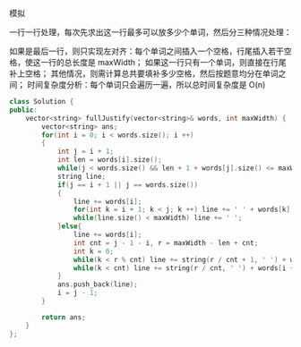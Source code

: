 模拟

一行一行处理，每次先求出这一行最多可以放多少个单词，然后分三种情况处理：

如果是最后一行，则只实现左对齐：每个单词之间插入一个空格，行尾插入若干空格，使这一行的总长度是 maxWidth；
如果这一行只有一个单词，则直接在行尾补上空格；
其他情况，则需计算总共要填补多少空格，然后按题意均分在单词之间；
时间复杂度分析：每个单词只会遍历一遍，所以总时间复杂度是 O(n)

```c++
class Solution {
public:
    vector<string> fullJustify(vector<string>& words, int maxWidth) {
        vector<string> ans;
        for(int i = 0; i < words.size(); i ++)
        {
            int j = i + 1;
            int len = words[i].size();
            while(j < words.size() && len + 1 + words[j].size() <= maxWidth) len += 1 + words[j ++].size();
            string line;
            if(j == i + 1 || j == words.size())
            {
                line += words[i];
                for(int k = i + 1; k < j; k ++) line += ' ' + words[k];
                while(line.size() < maxWidth) line += ' ';
            }else{
                line += words[i];
                int cnt = j - 1 - i, r = maxWidth - len + cnt;
                int k = 0;
                while(k < r % cnt) line += string(r / cnt + 1, ' ') + words[i + k + 1], k ++;
                while(k < cnt) line += string(r / cnt, ' ') + words[i + k + 1], k ++; 
            }
            ans.push_back(line);
            i = j - 1;
        }

        return ans;
    }
};
```

